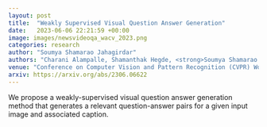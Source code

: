 ```yaml
---
layout: post
title:  "Weakly Supervised Visual Question Answer Generation"
date:   2023-06-06 22:21:59 +00:00
image: images/newsvideoqa_wacv_2023.png
categories: research
author: "Soumya Shamarao Jahagirdar"
authors: "Charani Alampalle, Shamanthak Hegde, <strong>Soumya Shamarao Jahagirdar</strong>, Shankar Gangisetty"
venue: "Conference on Computer Vision and Pattern Recognition (CVPR) Workshops, ODRUM"
arxiv: https://arxiv.org/abs/2306.06622
---
```

We propose a weakly-supervised visual question answer generation method that generates a relevant question-answer pairs for a given input image and associated caption.